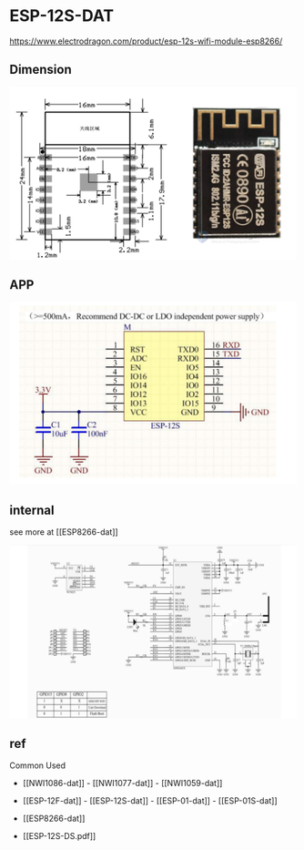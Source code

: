 
# ESP-12S-DAT

https://www.electrodragon.com/product/esp-12s-wifi-module-esp8266/


## Dimension 

![](2024-03-20-18-42-00.png)


## APP

![](50-48-15-16-12-2022.png)

## internal 

see more at [[ESP8266-dat]]

![](56-45-15-16-12-2022.png)



## ref 

Common Used 

- [[NWI1086-dat]] - [[NWI1077-dat]] - [[NWI1059-dat]]

- [[ESP-12F-dat]] - [[ESP-12S-dat]] - [[ESP-01-dat]] - [[ESP-01S-dat]]

- [[ESP8266-dat]]

- [[ESP-12S-DS.pdf]]



